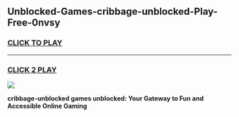 
## Unblocked-Games-cribbage-unblocked-Play-Free-0nvsy
<h3>
<a href="https://premium76.site?title=cribbage-unblocked&ref=24M">CLICK TO PLAY</a></h3>
<hr>

<h3>
<a href="https://premium76.site?title=cribbage-unblocked&ref=24M">CLICK 2 PLAY</a>
  
</h3>

<a href="https://premium76.site?title=cribbage-unblocked&ref=24M"><img src="https://clearcache.store/games.png"></a>


**cribbage-unblocked games unblocked: Your Gateway to Fun and Accessible Online Gaming**
